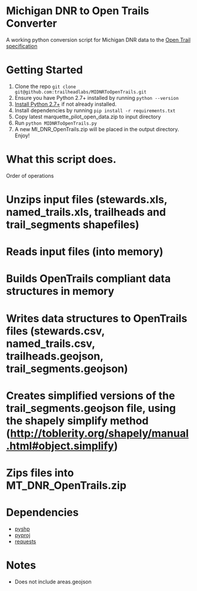 Michigan DNR to Open Trails Converter
=================

A working python conversion script for Michigan DNR data to the [Open Trail specification](http://www.codeforamerica.org/specifications/trails/spec.html)

Getting Started
===============

1. Clone the repo `git clone git@github.com:trailheadlabs/MIDNRToOpenTrails.git`
2. Ensure you have Python 2.7+ installed by running `python --version`
3. [Install Python 2.7+](https://www.python.org/downloads/) if not already installed.
4. Install dependencies by running `pip install -r requirements.txt`
5. Copy latest marquette_pilot_open_data.zip to input directory
6. Run `python MIDNRToOpenTrails.py`
7. A new MI_DNR_OpenTrails.zip will be placed in the output directory. Enjoy!

What this script does.
========
Order of operations

# Unzips input files (stewards.xls, named_trails.xls, trailheads and trail_segments shapefiles)
# Reads input files (into memory)
# Builds OpenTrails compliant data structures in memory
# Writes data structures to OpenTrails files (stewards.csv, named_trails.csv, trailheads.geojson, trail_segments.geojson)
# Creates simplified versions of the trail_segments.geojson file, using the shapely simplify method (http://toblerity.org/shapely/manual.html#object.simplify)
# Zips files into MT_DNR_OpenTrails.zip

Dependencies 
============

 * [pyshp](http://www.lfd.uci.edu/~gohlke/pythonlibs/#pyshp)
 * [pyproj](http://www.lfd.uci.edu/~gohlke/pythonlibs/#pyproj)
 * [requests](http://www.lfd.uci.edu/~gohlke/pythonlibs/#requests)

Notes
==========

* Does not include areas.geojson
